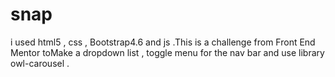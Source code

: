 # snap
i used html5 , css , Bootstrap4.6 and js .This is a challenge from Front End Mentor toMake a dropdown list ,  toggle menu for the nav bar and use library owl-carousel .
